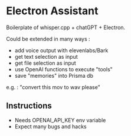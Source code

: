 # Electron Assistant

Boilerplate of whisper.cpp + chatGPT + Electron.

Could be extended in many ways :
- add voice output with elevenlabs/Bark
- get text selection as input
- get file selection as input
- use OpenAI functions to execute "tools"
- save "memories" into Prisma db

e.g. : "convert this mov to wav please"

## Instructions

- Needs OPENAI_API_KEY env variable
- Expect many bugs and hacks